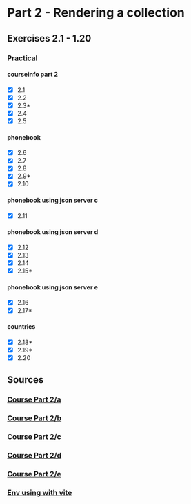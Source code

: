 # Part 2 - Rendering a collection

## Exercises 2.1 - 1.20

### Practical
#### courseinfo part 2
- [x] 2.1
- [x] 2.2
- [x] 2.3*
- [x] 2.4
- [x] 2.5
#### phonebook
- [x] 2.6
- [x] 2.7
- [x] 2.8
- [x] 2.9*
- [x] 2.10
#### phonebook using json server c
- [x] 2.11
#### phonebook using json server d
- [x] 2.12
- [x] 2.13
- [x] 2.14
- [x] 2.15*
#### phonebook using json server e
- [x] 2.16
- [x] 2.17*
#### countries
- [x] 2.18*
- [x] 2.19*
- [x] 2.20

## Sources
### [Course Part 2/a](https://fullstackopen.com/en/part1/introduction_to_react)
### [Course Part 2/b](https://fullstackopen.com/en/part2/forms)
### [Course Part 2/c](https://fullstackopen.com/en/part2/getting_data_from_server)
### [Course Part 2/d](https://fullstackopen.com/en/part2/altering_data_in_server)
### [Course Part 2/e](https://fullstackopen.com/en/part2/adding_styles_to_react_app)

### [Env using with vite](https://vite.dev/guide/env-and-mode)
